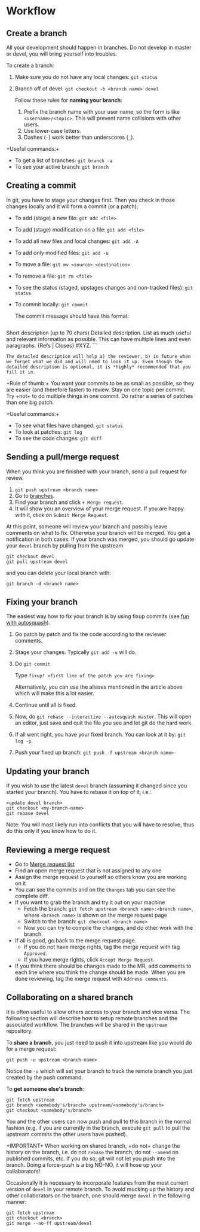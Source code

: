 # Workflow

## Create a branch

All your development should happen in branches. Do not develop in master or devel, you will bring yourself into troubles.

To create a branch:

1. Make sure you do not have any local changes: `git status`
1. Branch off of devel: `git checkout -b <branch name> devel`

   Follow these rules for __naming your branch__:

   1. Prefix the branch name with your user name, so the form is like `<username>/<topic>`. This will prevent name collisions with other users.
   1. Use lower-case letters.
   1. Dashes (`-`) work better than underscores (`_`).


+Useful commands:+

* To get a list of branches: `git branch -a`
* To see your active branch: `git branch`

## Creating a commit

In git, you have to stage your changes first. Then you check in those changes locally and it will form a commit (or a patch):

* To add (stage) a new file: `git add <file>`
* To add (stage) modification on a file: `git add <file>`
* To add all new files and local changes: `git add -A`
* To add only modified files: `git add -u`

* To move a file: `git mv <source> <destination>`
* To remove a file: `git rm <file>`

* To see the status (staged, upstages changes and non-tracked files): `git status`

* To commit locally: `git commit`

    The commit message should have this format:
    ```
Short description (up to 70 chars)
<empty line>
Detailed description. List as much useful and relevant information as possible.
This can have multiple lines and even paragraphs.
<empty line>
{Refs | Closes} #XYZ.
    ```

    The detailed description will help a) the reviewer, b) in future when we forget what we did and will need to look it up. Even though the detailed description is optional, it is *highly* recommended that you fill it in.

+Rule of thumb:+ You want your commits to be as small as possible, so they are easier (and therefore faster) to review.  Stay on one topic per commit. Try +not+ to do multiple things in one commit. Do rather a series of patches than one big patch.

+Useful commands:+

* To see what files have changed: `git status`
* To look at patches: `git log`
* To see the code changes: `git diff`

## Sending a pull/merge request

When you think you are finished with your branch, send a pull request for review.

1. `git push upstream <branch name>`
1. Go to [branches](https://hpcgitlab.inl.gov/idaholab/carbon_dioxide/branches).
1. Find your branch and click `+ Merge request`.
1. It will show you an overview of your merge request. If you are happy with it, click on `Submit Merge Request`.

At this point, someone will review your branch and possibly leave comments on what to fix. Otherwise your branch will be merged. You get a notification in both cases. If your branch was merged, you should go update your `devel` branch by pulling from the upstream
```
git checkout devel
git pull upstream devel
```
and you can delete your local branch with:
```
git branch -d <branch name>
```

## Fixing your branch

The easiest way how to fix your branch is by using fixup commits (see [fun with autosquash](http://technosorcery.net/blog/2010/02/07/fun-with-the-upcoming-1-7-release-of-git-rebase---interactive---autosquash/)).

1. Go patch by patch and fix the code according to the reviewer comments.
1. Stage your changes. Typically `git add -u` will do.
1. Do `git commit`

     Type `fixup! <first line of the patch you are fixing>`

     Alternatively, you can use the aliases mentioned in the article above which will make this a lot easier.

1. Continue until all is fixed.
1. Now, do `git rebase --interactive --autosquash master`. This will open an editor, just save and quit the file you see and let git do the hard work.
1. If all went right, you have your fixed branch. You can look at it by: `git log -p`.
1. Push your fixed up branch: `git push -f upstream <branch name>`

## Updating your branch

If you wish to use the latest `devel` branch (assuming it changed since you started your branch). You have to rebase it on top of it, i.e.:
```
<update devel branch>
git checkout <my-branch-name>
git rebase devel
```

Note: You will most likely run into conflicts that you will have to resolve, thus do this only if you know how to do it.


## Reviewing a merge request

* Go to [Merge request list](https://hpcgitlab.inl.gov/idaholab/carbon_dioxide/merge_requests)
* Find an open merge request that is not assigned to any one
* Assign the merge request to yourself so others know you are working on it
* You can see the commits and on the `Changes` tab you can see the complete diff.
* If you want to grab the branch and try it out on your machine
  * Fetch the branch: `git fetch upstream <branch name>:<branch name>`, where `<branch name>` is shown on the merge request page
  * Switch to the branch: `git checkout <branch name>`
  * Now you can try to compile the changes, and do other work with the branch.
* If all is good, go back to the merge request page.
  * If you do not have merge rights, tag the merge request with tag `Approved`.
  * If you have merge rights, click `Accept Merge Request`.
* If you think there should be changes made to the MR, add comments to each line where you think the change should be made. When you are done reviewing, tag the merge request with `Address comments`.

## Collaborating on a shared branch

It is often useful to allow others access to your branch and vice versa. The following section will describe how to setup remote branches and the associated workflow. The branches will be shared in the `upstream` repository.

To **share a branch**, you just need to push it into upstream like you would do for a merge request:
```
git push -u upstream <branch-name>
```
Notice the `-u` which will set your branch to track the remote branch you just created by the push command.


To **get someone else's branch**:
```
git fetch upstream
git branch <somebody's/branch> upstream/<somebody's/branch>
git checkout <somebody's/branch>
```

You and the other users can now push and pull to this branch in the normal fashion (e.g. if you are currently in the branch, execute `git pull` to pull the upstream commits the other users have pushed).

+IMPORTANT+ When working on shared branch, +do not+ change the history on the branch, i.e. do not `rebase` the branch, do not `--amend` on published commits, etc. If you do so, git will not let you push into the branch. Doing a force-push is a big NO-NO, it will hose up your collaborators!


Occasionally it is necessary to incorporate features from the most current version of ```devel``` in your remote branch. To avoid mucking up the history and other collaborators on the branch, one should merge ```devel``` in the following manner:

```
git fetch upstream
git checkout <branch>
git merge --no-ff upstream/devel
```
